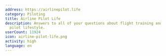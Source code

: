 ```yaml
---
address: https://airlinepilot.life
category: Piloting
title: Airline Pilot Life
description: Answers to all of your questions about flight training and the airline
  pilot lifestyle.
userCount: 11924
icon: airline-pilot-life.png
activity: high
language: en
---
```

